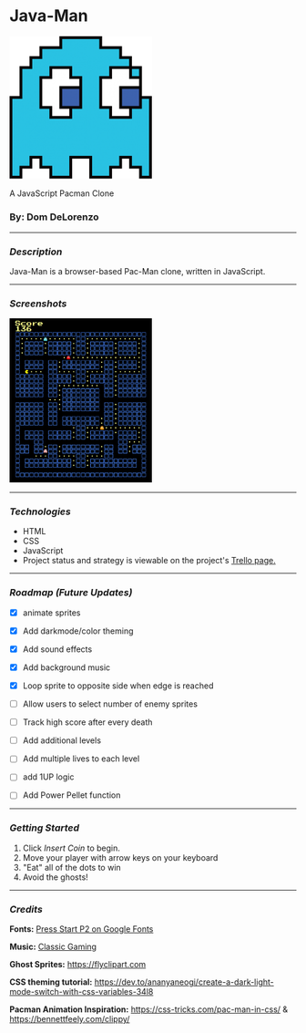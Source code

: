 

# Java-Man
<img src="resources/ghost.png" width="250"/>

A JavaScript Pacman Clone


### By: Dom DeLorenzo


***
### ***Description***
Java-Man is a browser-based Pac-Man clone, written in JavaScript.

***

### ***Screenshots***
<img src ="resources/pacman-screenshot.png" width="250"/>

***

### ***Technologies***
* HTML
* CSS
* JavaScript
* Project status and strategy is viewable on the project's [Trello page.](https://trello.com/b/6DbCmZkT/project-1-pacman-clone)

***

### ***Roadmap (Future Updates)***

* [x] animate sprites

* [x] Add darkmode/color theming
* [x] Add sound effects
* [x] Add background music
* [x] Loop sprite to opposite side when edge is reached
* [ ] Allow users to select number of enemy sprites
* [ ] Track high score after every death
* [ ] Add additional levels
* [ ] Add multiple lives to each level
* [ ] add 1UP logic
* [ ] Add Power Pellet function 

***

### ***Getting Started***

1. Click *Insert Coin* to begin.
2. Move your player with arrow keys on your keyboard
3. "Eat" all of the dots to win
4. Avoid the ghosts!


***

### ***Credits***
**Fonts:** [Press Start P2 on Google Fonts]("https://fonts.google.com/specimen/Press+Start+2P")

**Music:** [Classic Gaming]("https://www.classicgaming.cc/classics/pac-man/sounds") 

**Ghost Sprites:** https://flyclipart.com

**CSS theming tutorial:** https://dev.to/ananyaneogi/create-a-dark-light-mode-switch-with-css-variables-34l8

**Pacman Animation Inspiration:** https://css-tricks.com/pac-man-in-css/ & https://bennettfeely.com/clippy/
